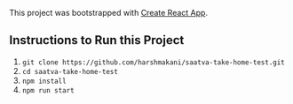 This project was bootstrapped with [Create React App](https://github.com/facebook/create-react-app).

## Instructions to Run this Project

1) `git clone https://github.com/harshmakani/saatva-take-home-test.git`
2) `cd saatva-take-home-test`
3) `npm install`
4) `npm run start`
